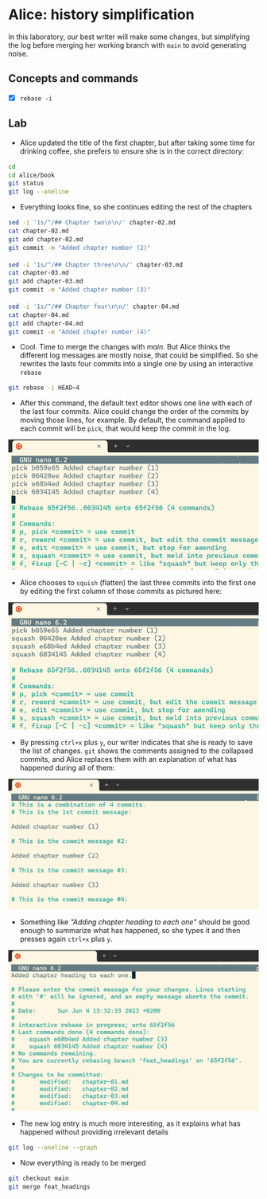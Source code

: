 # Alice: history simplification

In this laboratory, our best writer will make some changes, but simplifying
the log before merging her working branch with `main` to avoid generating noise.

## Concepts and commands

- [x] `rebase -i`

## Lab

* Alice updated the title of the first chapter, but after taking some time for
drinking coffee, she prefers to ensure she is in the correct directory:

```bash
cd
cd alice/book
git status
git log --oneline
```

* Everything looks fine, so she continues editing the rest of the chapters

```bash
sed -i '1s/^/## Chapter two\n\n/' chapter-02.md
cat chapter-02.md
git add chapter-02.md
git commit -m "Added chapter number (2)"

sed -i '1s/^/## Chapter three\n\n/' chapter-03.md
cat chapter-03.md
git add chapter-03.md
git commit -m "Added chapter number (3)"

sed -i '1s/^/## Chapter four\n\n/' chapter-04.md
cat chapter-04.md
git add chapter-04.md
git commit -m "Added chapter number (4)"
```

* Cool. Time to merge the changes with *main*. But Alice thinks the different log messages
are mostly noise, that could be simplified. So she rewrites the lasts four commits
into a single one by using an interactive `rebase`

```bash
git rebase -i HEAD~4
```

* After this command, the default text editor shows one line with each of the last
four commits. Alice could change the order of the commits by moving those lines,
for example. By default, the command applied to each commit will be `pick`, that
would keep the commit in the log.

![The terminal showing the default interactive rebase text](images/150-rebase-01.png)

* Alice chooses to `squish` (flatten) the last three commits into the first one by
editing the first column of those commits as pictured here:

![The terminal with the three squish commands](images/150-rebase-02.png)

* By pressing `ctrl+x` plus `y`, our writer indicates that she is ready to save the
list of changes. `git` shows the comments assigned to the collapsed commits, and
Alice replaces them with an explanation of what has happened during all of them:

![The terminal with the previous commit messages](images/150-rebase-03.png)

* Something like *"Adding chapter heading to each one"* should be good enough
to summarize what has happened, so she types it and then presses again
`ctrl+x` plus `y`.

![The terminal with the new commit message](images/150-rebase-04.png)

* The new log entry is much more interesting, as it explains what has happened
without providing irrelevant details

```bash
git log --oneline --graph
```

* Now everything is ready to be merged

```bash
git checkout main
git merge feat_headings
```

